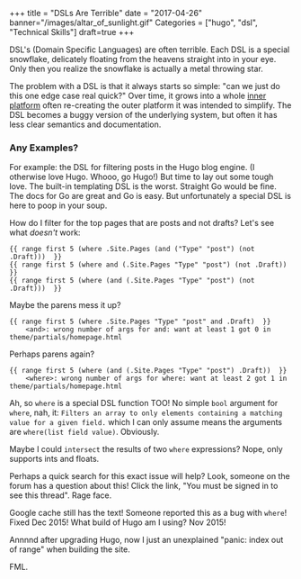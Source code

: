 +++
title = "DSLs Are Terrible"
date = "2017-04-26"
banner="/images/altar_of_sunlight.gif"
Categories = ["hugo", "dsl",  "Technical Skills"]
draft=true
+++

DSL's (Domain Specific Languages) are often terrible. Each DSL is a special
snowflake, delicately floating from the heavens straight into in your eye. Only
then you realize the snowflake is actually a metal throwing star.

The problem with a DSL is that it always starts so simple: "can we just do this
one edge case real quick?" Over time, it grows into a whole [inner
platform](https://en.wikipedia.org/wiki/Inner-platform_effect) often re-creating
the outer platform it was intended to simplify. The DSL becomes a buggy version
of the underlying system, but often it has less clear semantics and
documentation.

### Any Examples?

For example: the DSL for filtering posts in the Hugo blog engine. (I otherwise
love Hugo. Whooo, go Hugo!) But time to lay out some tough love. The built-in
templating DSL is the worst. Straight Go would be fine. The docs for Go are
great and Go is easy. But unfortunately a special DSL is here to poop in your
soup.

How do I filter for the top pages that are posts and not drafts? Let's see what
_doesn't_ work:

```
{{ range first 5 (where .Site.Pages (and ("Type" "post") (not .Draft)))  }}
{{ range first 5 (where and (.Site.Pages "Type" "post") (not .Draft))  }}
{{ range first 5 (where (and (.Site.Pages "Type" "post") (not .Draft)))  }}
```

Maybe the parens mess it up?

```
{{ range first 5 (where .Site.Pages "Type" "post" and .Draft)  }}
    <and>: wrong number of args for and: want at least 1 got 0 in theme/partials/homepage.html
```

Perhaps parens again?

```
{{ range first 5 (where (and (.Site.Pages "Type" "post") .Draft))  }}
    <where>: wrong number of args for where: want at least 2 got 1 in theme/partials/homepage.html
```

Ah, so `where` is a special DSL function TOO! No simple `bool` argument for
`where`, nah, it: `Filters an array to only elements containing a matching value for a given field.` which I can only assume means the arguments are `where(list field value)`. Obviously.

Maybe I could `intersect` the results of two `where` expressions? Nope, only supports ints and floats.

Perhaps a quick search for this exact issue will help? Look, someone on the
forum has a question about this! Click the link, "You must be signed in to see
this thread". Rage face.

Google cache still has the text! Someone reported this as a bug with `where`!
Fixed Dec 2015! What build of Hugo am I using? Nov 2015!

Annnnd after upgrading Hugo, now I just an unexplained "panic: index out of range" when
building the site.

FML.

